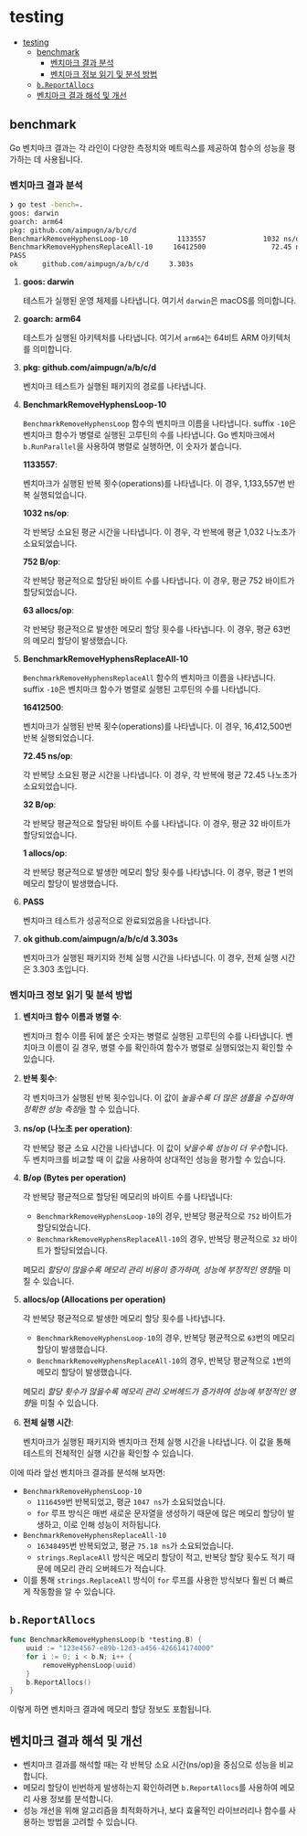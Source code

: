 # testing

- [testing](#testing)
    - [benchmark](#benchmark)
        - [벤치마크 결과 분석](#벤치마크-결과-분석)
        - [벤치마크 정보 읽기 및 분석 방법](#벤치마크-정보-읽기-및-분석-방법)
    - [`b.ReportAllocs`](#breportallocs)
    - [벤치마크 결과 해석 및 개선](#벤치마크-결과-해석-및-개선)

## benchmark

Go 벤치마크 결과는 각 라인이 다양한 측정치와 메트릭스를 제공하여 함수의 성능을 평가하는 데 사용됩니다.

### 벤치마크 결과 분석

```bash
❯ go test -bench=.
goos: darwin
goarch: arm64
pkg: github.com/aimpugn/a/b/c/d
BenchmarkRemoveHyphensLoop-10            1133557              1032 ns/op             752 B/op         63 allocs/op
BenchmarkRemoveHyphensReplaceAll-10     16412500                72.45 ns/op           32 B/op          1 allocs/op
PASS
ok      github.com/aimpugn/a/b/c/d     3.303s
```

1. **goos: darwin**

    테스트가 실행된 운영 체제를 나타냅니다.
    여기서 `darwin`은 macOS를 의미합니다.

2. **goarch: arm64**

    테스트가 실행된 아키텍처를 나타냅니다.
    여기서 `arm64`는 64비트 ARM 아키텍처를 의미합니다.

3. **pkg: github.com/aimpugn/a/b/c/d**

    벤치마크 테스트가 실행된 패키지의 경로를 나타냅니다.

4. **BenchmarkRemoveHyphensLoop-10**

    `BenchmarkRemoveHyphensLoop` 함수의 벤치마크 이름을 나타냅니다.
    suffix `-10`은 벤치마크 함수가 병렬로 실행된 고루틴의 수를 나타냅니다.
    Go 벤치마크에서 `b.RunParallel`을 사용하여 병렬로 실행하면, 이 숫자가 붙습니다.

    **1133557**:

    벤치마크가 실행된 반복 횟수(operations)를 나타냅니다.
    이 경우, 1,133,557번 반복 실행되었습니다.

    **1032 ns/op**:

    각 반복당 소요된 평균 시간을 나타냅니다.
    이 경우, 각 반복에 평균 1,032 나노초가 소요되었습니다.

    **752 B/op**:

    각 반복당 평균적으로 할당된 바이트 수를 나타냅니다.
    이 경우, 평균 752 바이트가 할당되었습니다.

    **63 allocs/op**:

    각 반복당 평균적으로 발생한 메모리 할당 횟수를 나타냅니다.
    이 경우, 평균 63번의 메모리 할당이 발생했습니다.

5. **BenchmarkRemoveHyphensReplaceAll-10**

    `BenchmarkRemoveHyphensReplaceAll` 함수의 벤치마크 이름을 나타냅니다.
    suffix `-10`은 벤치마크 함수가 병렬로 실행된 고루틴의 수를 나타냅니다.

    **16412500**:

    벤치마크가 실행된 반복 횟수(operations)를 나타냅니다.
    이 경우, 16,412,500번 반복 실행되었습니다.

    **72.45 ns/op**:

    각 반복당 소요된 평균 시간을 나타냅니다.
    이 경우, 각 반복에 평균 72.45 나노초가 소요되었습니다.

    **32 B/op**:

    각 반복당 평균적으로 할당된 바이트 수를 나타냅니다.
    이 경우, 평균 32 바이트가 할당되었습니다.

    **1 allocs/op**:

    각 반복당 평균적으로 발생한 메모리 할당 횟수를 나타냅니다.
    이 경우, 평균 1 번의 메모리 할당이 발생했습니다.

6. **PASS**

    벤치마크 테스트가 성공적으로 완료되었음을 나타냅니다.

7. **ok      github.com/aimpugn/a/b/c/d     3.303s**

    벤치마크가 실행된 패키지와 전체 실행 시간을 나타냅니다.
    이 경우, 전체 실행 시간은 3.303 초입니다.

### 벤치마크 정보 읽기 및 분석 방법

1. **벤치마크 함수 이름과 병렬 수**:

    벤치마크 함수 이름 뒤에 붙은 숫자는 병렬로 실행된 고루틴의 수를 나타냅니다.
    벤치마크 이름이 길 경우, 병렬 수를 확인하여 함수가 병렬로 실행되었는지 확인할 수 있습니다.

2. **반복 횟수**:

    각 벤치마크가 실행된 반복 횟수입니다.
    이 값이 *높을수록 더 많은 샘플을 수집하여 정확한 성능 측정*을 할 수 있습니다.

3. **ns/op (나노초 per operation)**:

    각 반복당 평균 소요 시간을 나타냅니다.
    이 값이 *낮을수록 성능이 더 우수*합니다.
    두 벤치마크를 비교할 때 이 값을 사용하여 상대적인 성능을 평가할 수 있습니다.

4. **B/op (Bytes per operation)**

    각 반복당 평균적으로 할당된 메모리의 바이트 수를 나타냅니다:
    - `BenchmarkRemoveHyphensLoop-10`의 경우, 반복당 평균적으로 `752` 바이트가 할당되었습니다.
    - `BenchmarkRemoveHyphensReplaceAll-10`의 경우, 반복당 평균적으로 `32` 바이트가 할당되었습니다.

    메모리 *할당이 많을수록 메모리 관리 비용이 증가하며, 성능에 부정적인 영향*을 미칠 수 있습니다.

5. **allocs/op (Allocations per operation)**

    각 반복당 평균적으로 발생한 메모리 할당 횟수를 나타냅니다.
    - `BenchmarkRemoveHyphensLoop-10`의 경우, 반복당 평균적으로 `63`번의 메모리 할당이 발생했습니다.
    - `BenchmarkRemoveHyphensReplaceAll-10`의 경우, 반복당 평균적으로 `1`번의 메모리 할당이 발생했습니다.

    메모리 *할당 횟수가 많을수록 메모리 관리 오버헤드가 증가하여 성능에 부정적인 영향*을 미칠 수 있습니다.

6. **전체 실행 시간**:

    벤치마크가 실행된 패키지와 벤치마크 전체 실행 시간을 나타냅니다.
    이 값을 통해 테스트의 전체적인 실행 시간을 확인할 수 있습니다.

이에 따라 앞선 벤치마크 결과를 분석해 보자면:

- `BenchmarkRemoveHyphensLoop-10`
    - `1116459`번 반복되었고, 평균 `1047 ns`가 소요되었습니다.
    - `for` 루프 방식은 매번 새로운 문자열을 생성하기 때문에 많은 메모리 할당이 발생하고, 이로 인해 성능이 저하됩니다.
- `BenchmarkRemoveHyphensReplaceAll-10`
    - `16348495`번 반복되었고, 평균 `75.18 ns`가 소요되었습니다.
    - `strings.ReplaceAll` 방식은 메모리 할당이 적고, 반복당 할당 횟수도 적기 때문에 메모리 관리 오버헤드가 적습니다.
- 이를 통해 `strings.ReplaceAll` 방식이 `for` 루프를 사용한 방식보다 훨씬 더 빠르게 작동함을 알 수 있습니다.

## `b.ReportAllocs`

```go
func BenchmarkRemoveHyphensLoop(b *testing.B) {
    uuid := "123e4567-e89b-12d3-a456-426614174000"
    for i := 0; i < b.N; i++ {
        removeHyphensLoop(uuid)
    }
    b.ReportAllocs()
}
```

이렇게 하면 벤치마크 결과에 메모리 할당 정보도 포함됩니다.

## 벤치마크 결과 해석 및 개선

- 벤치마크 결과를 해석할 때는 각 반복당 소요 시간(ns/op)을 중심으로 성능을 비교합니다.
- 메모리 할당이 빈번하게 발생하는지 확인하려면 `b.ReportAllocs`를 사용하여 메모리 사용 정보를 분석합니다.
- 성능 개선을 위해 알고리즘을 최적화하거나, 보다 효율적인 라이브러리나 함수를 사용하는 방법을 고려할 수 있습니다.
